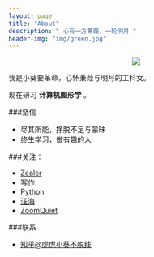 ```yaml
---
layout: page
title: "About"
description: " 心有一方蒹葭，一轮明月 "
header-img: "img/green.jpg"
---
```



<center>
    <p><img src="http://7xq62e.com1.z0.glb.clouddn.com/p2306272158.jpg"></p>
</center>

我是小葵要革命，心怀蒹葭与明月的工科女。

现在研习 **计算机图形学** 。

###坚信


- 尽其所能，挣脱不足与蒙昧
- 终生学习，做有趣的人




###关注：


- [Zealer](http://www.zealer.com/)
- 写作
- Python
- [汪海](http://blog.callmewhy.com/)
- [ZoomQuiet](http://blog.zoomquiet.io/)



###联系



- [知乎@虎虎小葵不脱线](http://www.zhihu.com/people/ai-xuan-99)









